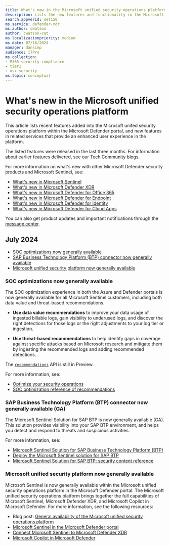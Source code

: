 ```yaml
---
title: What's new in the Microsoft unified security operations platform
description: Lists the new features and functionality in the Microsoft unified security operations platform
search.appverid: met150
ms.service: defender-xdr
ms.author: cwatson
author: cwatson-cat
ms.localizationpriority: medium
ms.date: 07/16/2024
manager: dansimp
audience: ITPro
ms.collection:
- M365-security-compliance
- tier1
- usx-security
ms.topic: conceptual
---
```


# What's new in the Microsoft unified security operations platform

<!--Need to define when something goes here versus other what's new articles. Maybe we just focus on updates within this library and things tied directly to USX (features that unblock onboarding, parity features with Sentinel, enhancements to core USX features?) -->

This article lists recent features added into the Microsoft unifed security operations platform within the Microsoft Defender portal, and new features in related services that provide an enhanced user experience in the platform.

The listed features were released in the last three months. For information about earlier features delivered, see our [Tech Community blogs](https://techcommunity.microsoft.com/t5/azure-sentinel/bg-p/AzureSentinelBlog/label-name/What's%20New).

For more information on what's new with other Microsoft Defender security products and Microsoft Sentinel, see:

- [What's new in Microsoft Sentinel](/azure/sentinel/whats-new)
- [What's new in Microsoft Defender XDR](/defender-xdr/whats-new)
- [What's new in Microsoft Defender for Office 365](/defender-office-365/defender-for-office-365-whats-new)
- [What's new in Microsoft Defender for Endpoint](/defender-endpoint/whats-new-in-microsoft-defender-endpoint)
- [What's new in Microsoft Defender for Identity](/defender-for-identity/whats-new)
- [What's new in Microsoft Defender for Cloud Apps](/cloud-app-security/release-notes)

You can also get product updates and important notifications through the [message center](https://admin.microsoft.com/Adminportal/Home#/MessageCenter).


## July 2024

- [SOC optimizations now generally available](#soc-optimizations-now-generally-available)
- [SAP Business Technology Platform (BTP) connector now generally available](#sap-business-technology-platform-btp-connector-now-generally-available-ga)
- [Microsoft unified security platform now generally available](#microsoft-unified-security-platform-now-generally-available)

### SOC optimizations now generally available

The SOC optimization experience in both the Azure and Defender portals is now generally available for all Microsoft Sentinel customers, including both data value and threat-based recommendations.

- **Use data value recommendations** to improve your data usage of ingested billable logs, gain visibility to underused logs, and discover the right detections for those logs or the right adjustments to your log tier or ingestion.

- **Use threat-based recommendations** to help identify gaps in coverage against specific attacks based on Microsoft research and mitigate them by ingesting the recommended logs and adding recommended detections.

The [`recommendations`](/azure/sentinel/soc-optimization/soc-optimization-api) API is still in Preview. 

For more information, see:

- [Optimize your security operations](/azure/sentinel/soc-optimization/soc-optimization-access)
- [SOC optimization reference of recommendations](/azure/sentinel/soc-optimization/soc-optimization-reference)

### SAP Business Technology Platform (BTP) connector now generally available (GA)

The Microsoft Sentinel Solution for SAP BTP is now generally available (GA). This solution provides visibility into your SAP BTP environment, and helps you detect and respond to threats and suspicious activities.

For more information, see:

- [Microsoft Sentinel Solution for SAP Business Technology Platform (BTP)](/azure/sentinel/sap/sap-btp-solution-overview)
- [Deploy the Microsoft Sentinel solution for SAP BTP](/azure/sentinel/sap/deploy-sap-btp-solution)
- [Microsoft Sentinel Solution for SAP BTP: security content reference](/azure/sentinel/sap/sap-btp-security-content)

### Microsoft unified security platform now generally available

Microsoft Sentinel is now generally available within the Microsoft unified security operations platform in the Microsoft Defender portal. The Microsoft unified security operations platform brings together the full capabilities of Microsoft Sentinel, Microsoft Defender XDR, and Microsoft Copilot in Microsoft Defender. For more information, see the following resources:

- Blog post: [General availability of the  Microsoft unified security operations platform](https://aka.ms/unified-soc-announcement)
- [Microsoft Sentinel in the Microsoft Defender portal](/azure/sentinel/microsoft-sentinel-defender-portal)
- [Connect Microsoft Sentinel to Microsoft Defender XDR](/defender-xdr/microsoft-sentinel-onboard)
- [Microsoft Copilot in Microsoft Defender](/defender-xdr/security-copilot-in-microsoft-365-defender)